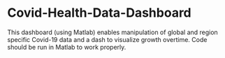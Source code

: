 # Covid-Health-Data-Dashboard
This dashboard (using Matlab) enables manipulation of global and region specific Covid-19 data and a dash to visualize growth overtime.
Code should be run in Matlab to work properly.
